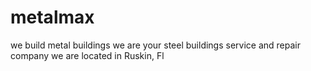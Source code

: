 # metalmax
we build metal buildings
we are your steel buildings service and repair company
we are located in Ruskin, Fl
